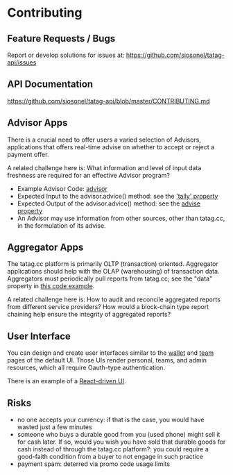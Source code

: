 # Contributing

## Feature Requests / Bugs 

Report or develop solutions for issues at: https://github.com/siosonel/tatag-api/issues


## API Documentation

https://github.com/siosonel/tatag-api/blob/master/CONTRIBUTING.md


## Advisor Apps

There is a crucial need to offer users a varied selection of Advisors, applications that offers real-time advise on whether to accept or reject a payment offer. 

A related challenge here is: What information and level of input data freshness are required for an effective Advisor program?

- Example Advisor Code: [advisor](https://github.com/siosonel/tatag-api/blob/master/advisors/Advisor2.php)
- Expected Input to the advisor.advice() method: see the ['tally' property](http://tatag.cc/api/app/advise?from_brand=1&to_brand=2&example=1)
- Expected Output of the advisor.advice() method: see the [advise property](http://tatag.cc/api/app/advise?from_brand=1&to_brand=2&example=1)
- An Advisor may use information from other sources, other than tatag.cc, in the formulation of its advise.


## Aggregator Apps

The tatag.cc platform is primarily OLTP (transaction) oriented. Aggregator applications should help with the OLAP (warehousing) of transaction data. Aggregators must periodically pull reports from tatag.cc; see the "data" property in [this code example](https://tatag.cc/api/ref/docs.html#dev-budgetlog).

A related challenge here is: How to audit and reconcile aggregated reports from different service providers? How would a block-chain type report chaining help ensure the integrity of aggregated reports?


## User Interface

You can design and create user interfaces similar to the [wallet](https://tatag.cc/wallet) and [team](https://tatag.cc/teams) pages of the default UI. Those UIs render personal, teams, and admin resources, which all require Oauth-type authentication.

There is an example of a [React-driven UI](https://github.com/siosonel/tatag-rx).


## Risks
 
- no one accepts your currency: if that is the case, you would have wasted just a few minutes
- someone who buys a durable good from you (used phone) might sell it for cash later. If so, would you wish you have sold that durable goods for cash instead of through the tatag.cc platform?: you could require a good-faith condition from a buyer to not engage in such practice
- payment spam: deterred via promo code usage limits

